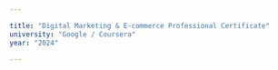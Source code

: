 ```yaml
---

title: "Digital Marketing & E-commerce Professional Certificate"
university: "Google / Coursera"
year: "2024"

---
```

